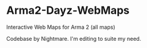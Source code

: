 # Arma2-Dayz-WebMaps
Interactive Web Maps for Arma 2 (all maps)

Codebase by Nightmare. I'm editing to suite my need.